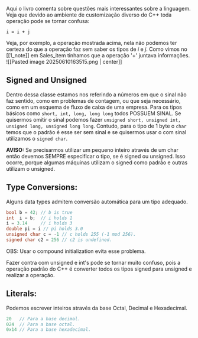 Aqui o livro comenta sobre questões mais interessantes sobre a linguagem.
Veja que devido ao ambiente de customização diverso do C++ toda operação pode se tornar confusa:
```
i = i + j
```
Veja, por exemplo, a operação mostrada acima, nela não podemos ter certeza do que a operação faz sem saber os tipos de $i$ e $j$. Como vimos no [[1_note]] em Sales_item tinhamos que a operação '+' juntava informações.
![[Pasted image 20250610163515.png | center]]
## Signed and Unsigned
Dentro dessa classe estamos nos referindo a números em que o sinal não faz sentido, como em problemas de contagem, ou que seja necessário, como em um esquema de fluxo de caixa de uma empresa. Para os tipos básicos como $\texttt{short, int, long, long long}$ todos POSSUEM SINAL. Se quisermos omitir o sinal podemos fazer $\texttt{unsigned short, unsigned int, unsigned long, unsigned long long}$. Contudo, para o tipo de 1 byte o $\texttt{char}$ temos que o padrão é esse ser sem sinal e se quisermos usar o com sinal utilizamos o $\texttt{signed char}$.

**AVISO:** Se precisarmos utilizar um pequeno inteiro através de um $\text{char}$ então devemos SEMPRE especificar o tipo, se é signed ou unsigned. Isso ocorre, porque algumas máquinas utilizam o signed como padrão e outras utilizam o unsigned.

## Type Conversions:
Alguns data types admitem conversão automática para um tipo adequado.
```cpp
bool b = 42; // b is true
int  i = b;  // i holds 1
i = 3.14     // i holds 3
double pi = i // pi holds 3.0
unsigned char c = -1 // c holds 255 (-1 mod 256).
signed char c2 = 256 // c2 is undefined.
```
OBS: Usar o compound initialization evita esse problema.

Fazer contra com unsigned e int's pode se tornar muito confuso, pois a operação padrão do C++ é converter todos os tipos signed para unsigned e realizar a operação. 

## Literals:
Podemos escrever inteiros através da base Octal, Decimal e Hexadecimal.
```cpp
20   // Para a base decimal.
024  // Para a base octal.
0x14 // Para a base hexadecimal.
```
